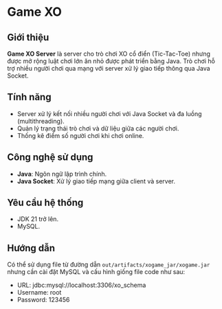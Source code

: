 # Game XO

## Giới thiệu
**Game XO Server** là server cho trò chơi XO cổ điển (Tic-Tac-Toe) nhưng được mở rộng luật chơi lớn ăn nhỏ được phát triển bằng Java. Trò chơi hỗ trợ nhiều người chơi qua mạng với server xử lý giao tiếp thông qua Java Socket.

## Tính năng
- Server xử lý kết nối nhiều người chơi với Java Socket và đa luồng (multithreading).
- Quản lý trạng thái trò chơi và dữ liệu giữa các người chơi.
- Thống kê điểm số người chơi khi chơi online.

## Công nghệ sử dụng
- **Java**: Ngôn ngữ lập trình chính.
- **Java Socket**: Xử lý giao tiếp mạng giữa client và server.

## Yêu cầu hệ thống
- JDK 21 trở lên.
- MySQL.

## Hướng dẫn 

Có thể sử dụng file từ đường dẫn `out/artifacts/xogame_jar/xogame.jar` nhưng cần cài đặt MySQL và cấu hình giống file code như sau:
- URL: jdbc:mysql://localhost:3306/xo_schema
- Username: root
- Password: 123456

